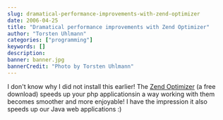 ```yaml
---
slug: dramatical-performance-improvements-with-zend-optimizer
date: 2006-04-25
title: "Dramatical performance improvements with Zend Optimizer"
author: "Torsten Uhlmann"
categories: ["programming"]
keywords: []
description:
banner: banner.jpg
bannerCredit: "Photo by Torsten Uhlmann"
---
```


I don't know why I did not install this earlier! The [Zend Optimizer](https://www.zend.com/de/free_download/optimizer) (a free download) speeds up your php applicationsin a way working with them becomes smoother and more enjoyable! I have the impression it also speeds up our Java web applications :)
